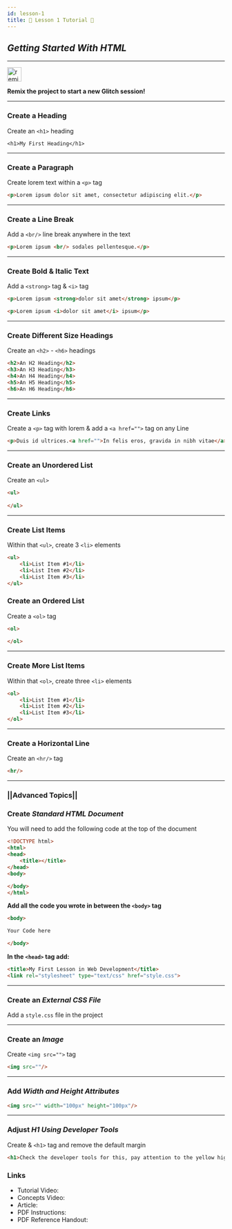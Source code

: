 ```yaml
---
id: lesson-1
title: 🎯 Lesson 1 Tutorial 🎯
---
```


##  *Getting Started With HTML*

<!-- Remix Button -->

---

<a href="https://glitch.com/edit/#!/remix/get-started-document" target="_blank">
  <img src="https://cdn.glitch.com/2bdfb3f8-05ef-4035-a06e-2043962a3a13%2Fremix%402x.png?1513093958726" alt="remix this" height="33">
</a>

**Remix the project to start a new Glitch session!**

---

### Create a **Heading**
Create an `<h1>` heading

```hmtl
<h1>My First Heading</h1>
```
---
### Create a **Paragraph**
Create lorem text within a `<p>` tag

```html
<p>Lorem ipsum dolor sit amet, consectetur adipiscing elit.</p>
```
---
### Create a **Line Break**
Add a `<br/>` line break anywhere in the text

```html
<p>Lorem ipsum <br/> sodales pellentesque.</p>
```
---
### Create **Bold & Italic Text**
Add a `<strong>` tag &  `<i>` tag
```html
<p>Lorem ipsum <strong>dolor sit amet</strong> ipsum</p>
```

```html
<p>Lorem ipsum <i>dolor sit amet</i> ipsum</p>
```

---
### Create **Different Size Headings**  
Create an `<h2>` - `<h6>` headings

```html
<h2>An H2 Heading</h2>
<h3>An H3 Heading</h3>
<h4>An H4 Heading</h4>
<h5>An H5 Heading</h5>
<h6>An H6 Heading</h6>
```
---
### Create **Links** 
Create a `<p>` tag with lorem & add a `<a href="">` tag on any Line

```html
<p>Duis id ultrices.<a href="">In felis eros, gravida in nibh vitae</a>, mollis.</p>
```

---
### Create an **Unordered List**
Create an `<ul>`

```html
<ul>
	
</ul>
```
---
###  Create **List Items**
Within that `<ul>`, create 3 `<li>` elements

```html
<ul>
	<li>List Item #1</li>
	<li>List Item #2</li>
	<li>List Item #3</li>
</ul>
```   

### Create an **Ordered List**
Create a `<ol>` tag

```html
<ol>
    	
</ol>
```

---
### Create More **List Items**
Within that `<ol>`, create three `<li>` elements

```html
<ol>
	<li>List Item #1</li>
	<li>List Item #2</li>
	<li>List Item #3</li>
</ol>
```

---
### Create a **Horizontal Line** 
Create an `<hr/>` tag

```html
<hr/>
```

---

### **||Advanced Topics||**


### Create _Standard HTML Document_ 
You will need to add the following code at the top of the document

```html
<!DOCTYPE html>
<html>
<head>
	<title></title>
</head>
<body>

</body>
</html>
```

**Add all the code you wrote in between the `<body>` tag**

```html
<body>

Your Code here

</body>
```

**In the `<head>` tag add:**

```html
<title>My First Lesson in Web Development</title>
<link rel="stylesheet" type="text/css" href="style.css">
```
---

### Create an _External CSS File_ 
Add a `style.css` file in the project

---

### Create an _Image_
Create `<img src="">` tag

```html
<img src=""/>
```
---
### Add _Width and Height Attributes_

```html
<img src="" width="100px" height="100px"/>
```
---
### Adjust _H1 Using Developer Tools_
Create & `<h1>` tag and remove the default margin

```html
<h1>Check the developer tools for this, pay attention to the yellow highlighted area</h1>
```



### **Links**
* Tutorial Video:
* Concepts Video:
* Article:
* PDF Instructions:
* PDF Reference Handout: 